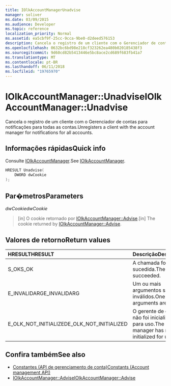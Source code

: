 ```yaml
---
title: IOlkAccountManagerUnadvise
manager: soliver
ms.date: 03/09/2015
ms.audience: Developer
ms.topic: reference
localization_priority: Normal
ms.assetid: ea5cbf9f-25cc-9cca-9be0-d2deed576153
description: Cancela o registro de um cliente com o Gerenciador de contas para notificações para todas as contas.
ms.openlocfilehash: 0632bc6bd98e218cf323262ea480b020185438f3
ms.sourcegitcommit: 9d60cd82b5413446e5bc8ace2cd689f683fb41a7
ms.translationtype: MT
ms.contentlocale: pt-BR
ms.lasthandoff: 06/11/2018
ms.locfileid: "19765970"
---
```

# <a name="iolkaccountmanagerunadvise"></a><span data-ttu-id="a162d-103">IOlkAccountManager::Unadvise</span><span class="sxs-lookup"><span data-stu-id="a162d-103">IOlkAccountManager::Unadvise</span></span>

<span data-ttu-id="a162d-104">Cancela o registro de um cliente com o Gerenciador de contas para notificações para todas as contas.</span><span class="sxs-lookup"><span data-stu-id="a162d-104">Unregisters a client with the account manager for notifications for all accounts.</span></span> 
  
## <a name="quick-info"></a><span data-ttu-id="a162d-105">Informações rápidas</span><span class="sxs-lookup"><span data-stu-id="a162d-105">Quick info</span></span>

<span data-ttu-id="a162d-106">Consulte [IOlkAccountManager](iolkaccountmanager.md).</span><span class="sxs-lookup"><span data-stu-id="a162d-106">See [IOlkAccountManager](iolkaccountmanager.md).</span></span>
  
```cpp
HRESULT Unadvise(
    DWORD dwCookie
);

```

## <a name="parameters"></a><span data-ttu-id="a162d-107">Par�metros</span><span class="sxs-lookup"><span data-stu-id="a162d-107">Parameters</span></span>

<span data-ttu-id="a162d-108">_dwCookie_</span><span class="sxs-lookup"><span data-stu-id="a162d-108">_dwCookie_</span></span>
  
> <span data-ttu-id="a162d-109">[in] O cookie retornado por [IOlkAccountManager::Advise](iolkaccountmanager-advise.md).</span><span class="sxs-lookup"><span data-stu-id="a162d-109">[in] The cookie returned by [IOlkAccountManager::Advise](iolkaccountmanager-advise.md).</span></span>
    
## <a name="return-values"></a><span data-ttu-id="a162d-110">Valores de retorno</span><span class="sxs-lookup"><span data-stu-id="a162d-110">Return values</span></span>

|<span data-ttu-id="a162d-111">**HRESULT**</span><span class="sxs-lookup"><span data-stu-id="a162d-111">**HRESULT**</span></span>|<span data-ttu-id="a162d-112">**Descrição**</span><span class="sxs-lookup"><span data-stu-id="a162d-112">**Description**</span></span>|
|:-----|:-----|
|<span data-ttu-id="a162d-113">S_OK</span><span class="sxs-lookup"><span data-stu-id="a162d-113">S_OK</span></span>  <br/> |<span data-ttu-id="a162d-114">A chamada foi bem-sucedida.</span><span class="sxs-lookup"><span data-stu-id="a162d-114">The call succeeded.</span></span>  <br/> |
|<span data-ttu-id="a162d-115">E_INVALIDARG</span><span class="sxs-lookup"><span data-stu-id="a162d-115">E_INVALIDARG</span></span>  <br/> |<span data-ttu-id="a162d-116">Um ou mais argumentos são inválidos.</span><span class="sxs-lookup"><span data-stu-id="a162d-116">One or more arguments are invalid.</span></span>  <br/> |
|<span data-ttu-id="a162d-117">E_OLK_NOT_INITIALIZED</span><span class="sxs-lookup"><span data-stu-id="a162d-117">E_OLK_NOT_INITIALIZED</span></span>  <br/> |<span data-ttu-id="a162d-118">O gerente de conta não foi inicializado para uso.</span><span class="sxs-lookup"><span data-stu-id="a162d-118">The account manager has not been initialized for use.</span></span>  <br/> |
   
## <a name="see-also"></a><span data-ttu-id="a162d-119">Confira também</span><span class="sxs-lookup"><span data-stu-id="a162d-119">See also</span></span>

- [<span data-ttu-id="a162d-120">Constantes (API de gerenciamento de conta)</span><span class="sxs-lookup"><span data-stu-id="a162d-120">Constants (Account management API)</span></span>](constants-account-management-api.md)  
- [<span data-ttu-id="a162d-121">IOlkAccountManager::Advise</span><span class="sxs-lookup"><span data-stu-id="a162d-121">IOlkAccountManager::Advise</span></span>](iolkaccountmanager-advise.md)

